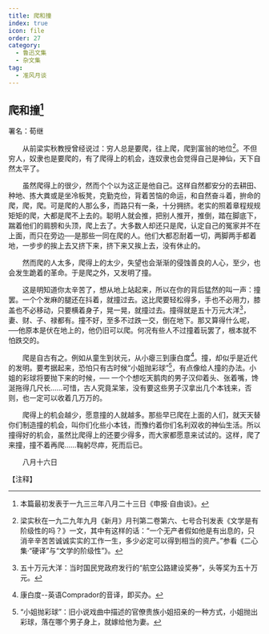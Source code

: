 ```yaml
---
title: 爬和撞
index: true
icon: file
order: 27
category:
  - 鲁迅文集
  - 杂文集
tag:  
  - 准风月谈
---
```


## 爬和撞[^①]

署名：荀继

　　从前梁实秋教授曾经说过：穷人总是要爬，往上爬，爬到富翁的地位[^②]。不但穷人，奴隶也是要爬的，有了爬得上的机会，连奴隶也会觉得自己是神仙，天下自然太平了。

　　虽然爬得上的很少，然而个个以为这正是他自己。这样自然都安分的去耕田、种地、拣大粪或是坐冷板凳，克勤克俭，背着苦恼的命运，和自然奋斗着，拚命的爬，爬，爬。可是爬的人那么多，而路只有一条，十分拥挤。老实的照着章程规规矩矩的爬，大都是爬不上去的。聪明人就会推，把别人推开，推倒，踏在脚底下，踹着他们的肩膀和头顶，爬上去了。大多数人却还只是爬，认定自己的冤家并不在上面，而只在旁边──是那些一同在爬的人。他们大都忍耐着一切，两脚两手都着地，一步步的挨上去又挤下来，挤下来又挨上去，没有休止的。

　　然而爬的人太多，爬得上的太少，失望也会渐渐的侵蚀善良的人心，至少，也会发生跪着的革命。于是爬之外，又发明了撞。

　　这是明知道你太辛苦了，想从地上站起来，所以在你的背后猛然的叫一声：撞罢。一个个发麻的腿还在抖着，就撞过去。这比爬要轻松得多，手也不必用力，膝盖也不必移动，只要横着身子，晃一晃，就撞过去。撞得就是五十万元大洋[^③]，妻、财、子、禄都有。撞不好，至多不过跌一交，倒在地下。那又算得什么呢，──他原本是伏在地上的，他仍旧可以爬。何况有些人不过撞着玩罢了，根本就不怕跌交的。

　　爬是自古有之。例如从童生到状元，从小瘪三到康白度[^④]。撞，却似乎是近代的发明。要考据起来，恐怕只有古时候“小姐抛彩球”[^⑤]，有点像给人撞的办法。小姐的彩球将要抛下来的时候，── 一个个想吃天鹅肉的男子汉仰着头、张着嘴，馋涎拖得几尺长……可惜，古人究竟呆笨，没有要这些男子汉拿出几个本钱来，否则，也一定可以收着几万万的。

　　爬得上的机会越少，愿意撞的人就越多。那些早已爬在上面的人们，就天天替你们制造撞的机会，叫你们化些小本钱，而豫约着你们名利双收的神仙生活。所以撞得好的机会，虽然比爬得上的还要少得多，而大家都愿意来试试的。这样，爬了来撞，撞不着再爬……鞠躬尽瘁，死而后已。

　　八月十六日

【注释】

[^①]:本篇最初发表于一九三三年八月二十三日《申报·自由谈》。

[^②]:梁实秋在一九二九年九月《新月》月刊第二卷第六、七号合刊发表《文学是有阶级性的吗？》一文，其中有这样的话：“一个无产者假如他是有出息的，只消辛辛苦苦诚诚实实的工作一生，多少必定可以得到相当的资产。”参看《二心集·“硬译”与“文学的阶级性”》。

[^③]:五十万元大洋：当时国民党政府发行的“航空公路建设奖券”，头等奖为五十万元。

[^④]:康白度--英语Comprador的音译，即买办。

[^⑤]:“小姐抛彩球”：旧小说戏曲中描述的官僚贵族小姐招亲的一种方式，小姐抛出彩球，落在哪个男子身上，就嫁给他为妻。
